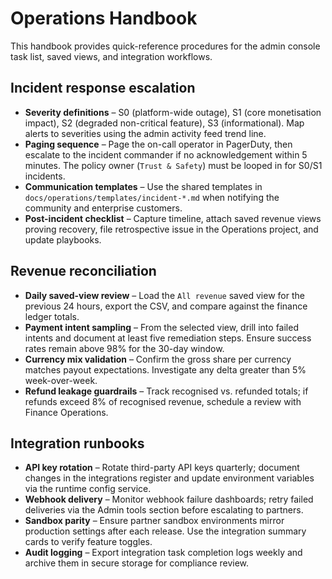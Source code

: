 # Operations Handbook

This handbook provides quick-reference procedures for the admin console task list, saved views, and integration workflows.

## Incident response escalation

- **Severity definitions** – S0 (platform-wide outage), S1 (core monetisation impact), S2 (degraded non-critical feature), S3 (informational). Map alerts to severities using the admin activity feed trend line.
- **Paging sequence** – Page the on-call operator in PagerDuty, then escalate to the incident commander if no acknowledgement within 5 minutes. The policy owner (`Trust & Safety`) must be looped in for S0/S1 incidents.
- **Communication templates** – Use the shared templates in `docs/operations/templates/incident-*.md` when notifying the community and enterprise customers.
- **Post-incident checklist** – Capture timeline, attach saved revenue views proving recovery, file retrospective issue in the Operations project, and update playbooks.

## Revenue reconciliation

- **Daily saved-view review** – Load the `All revenue` saved view for the previous 24 hours, export the CSV, and compare against the finance ledger totals.
- **Payment intent sampling** – From the selected view, drill into failed intents and document at least five remediation steps. Ensure success rates remain above 98% for the 30-day window.
- **Currency mix validation** – Confirm the gross share per currency matches payout expectations. Investigate any delta greater than 5% week-over-week.
- **Refund leakage guardrails** – Track recognised vs. refunded totals; if refunds exceed 8% of recognised revenue, schedule a review with Finance Operations.

## Integration runbooks

- **API key rotation** – Rotate third-party API keys quarterly; document changes in the integrations register and update environment variables via the runtime config service.
- **Webhook delivery** – Monitor webhook failure dashboards; retry failed deliveries via the Admin tools section before escalating to partners.
- **Sandbox parity** – Ensure partner sandbox environments mirror production settings after each release. Use the integration summary cards to verify feature toggles.
- **Audit logging** – Export integration task completion logs weekly and archive them in secure storage for compliance review.
